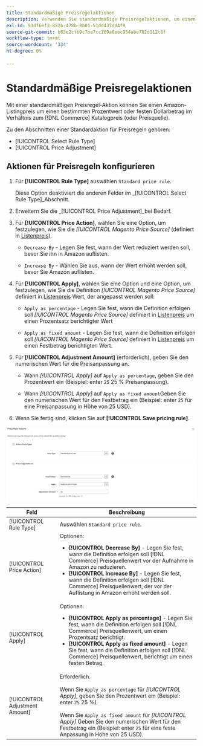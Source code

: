 ```yaml
---
title: Standardmäßige Preisregelaktionen
description: Verwenden Sie standardmäßige Preisregelaktionen, um einen Amazon-Listingpreis im Verhältnis zum Commerce-Katalogpreis (oder zur Preisquelle) zu erhöhen oder zu senken.
exl-id: 91df6ef3-852b-478b-8b01-51dd437dd4f9
source-git-commit: b63e2cfb9c7ba7cc169a6eec954abe782d112c6f
workflow-type: tm+mt
source-wordcount: '334'
ht-degree: 0%

---
```


# Standardmäßige Preisregelaktionen

Mit einer standardmäßigen Preisregel-Aktion können Sie einen Amazon-Listingpreis um einen bestimmten Prozentwert oder festen Dollarbetrag im Verhältnis zum [!DNL Commerce] Katalogpreis (oder Preisquelle).

Zu den Abschnitten einer Standardaktion für Preisregeln gehören:

- [!UICONTROL Select Rule Type]
- [!UICONTROL Price Adjustment]

## Aktionen für Preisregeln konfigurieren

1. Für **[!UICONTROL Rule Type]** auswählen `Standard price rule`.

   Diese Option deaktiviert die anderen Felder im _[!UICONTROL Select Rule Type]_Abschnitt.

1. Erweitern Sie die _[!UICONTROL Price Adjustment]_bei Bedarf.

1. Für **[!UICONTROL Price Action]**, wählen Sie eine Option, um festzulegen, wie Sie die *[!UICONTROL Magento Price Source]* (definiert in [Listenpreis](./listing-price.md)).

   - `Decrease By` - Legen Sie fest, wann der Wert reduziert werden soll, bevor Sie ihn in Amazon auflisten.

   - `Increase By` - Wählen Sie aus, wann der Wert erhöht werden soll, bevor Sie Amazon auflisten.

1. Für **[!UICONTROL Apply]**, wählen Sie eine Option und eine Option, um festzulegen, wie Sie die Definition *[!UICONTROL Magento Price Source]* definiert in [Listenpreis](./listing-price.md) Wert, der angepasst werden soll:

   - `Apply as percentage` - Legen Sie fest, wann die Definition erfolgen soll *[!UICONTROL Magento Price Source]* definiert in [Listenpreis](./listing-price.md) um einen Prozentsatz berichtigter Wert

   - `Apply as fixed amount` - Legen Sie fest, wann die Definition erfolgen soll *[!UICONTROL Magento Price Source]* definiert in [Listenpreis](./listing-price.md) um einen Festbetrag berichtigten Wert.

1. Für **[!UICONTROL Adjustment Amount]** (erforderlich), geben Sie den numerischen Wert für die Preisanpassung an.

   - Wann *[!UICONTROL Apply]* auf `Apply as percentage`, geben Sie den Prozentwert ein (Beispiel: enter `25` 25 % Preisanpassung).

   - Wann *[!UICONTROL Apply]* auf `Apply as fixed amount`Geben Sie den numerischen Wert für den Festbetrag ein (Beispiel: enter `25` für eine Preisanpassung in Höhe von 25 USD).

1. Wenn Sie fertig sind, klicken Sie auf **[!UICONTROL Save pricing rule]**.

![Standardpreisregel](assets/ob-price-rule-action-standard-example.png)

| Feld | Beschreibung |
|---|---|
| [!UICONTROL Rule Type] | Auswählen `Standard price rule`. |
| [!UICONTROL Price Action] | Optionen:<ul><li>**[!UICONTROL Decrease By]** - Legen Sie fest, wann die Definition erfolgen soll [!DNL Commerce] Preisquellenwert vor der Aufnahme in Amazon zu reduzieren.</li><li>**[!UICONTROL Increase By]** - Legen Sie fest, wann die Definition erfolgen soll [!DNL Commerce] Preisquellenwert, der vor der Auflistung in Amazon erhöht werden soll.</li></ul> |
| [!UICONTROL Apply] | Optionen:<ul><li>**[!UICONTROL Apply as percentage]** - Legen Sie fest, wann die Definition erfolgen soll [!DNL Commerce] Preisquellenwert, um einen Prozentsatz berichtigt.</li><li>**[!UICONTROL Apply as fixed amount]** - Legen Sie fest, wann die Definition erfolgen soll [!DNL Commerce] Preisquellenwert, berichtigt um einen festen Betrag.</li></ul> |
| [!UICONTROL Adjustment Amount] | Erforderlich.<br><br>Wenn Sie `Apply as percentage` für *[!UICONTROL Apply]*, geben Sie den Prozentwert ein (Beispiel: enter `25` 25 %).<br><br>Wenn Sie `Apply as fixed amount` für *[!UICONTROL Apply]* Geben Sie den numerischen Wert für den Festbetrag ein (Beispiel: enter `25` für eine feste Anpassung in Höhe von 25 USD). |
